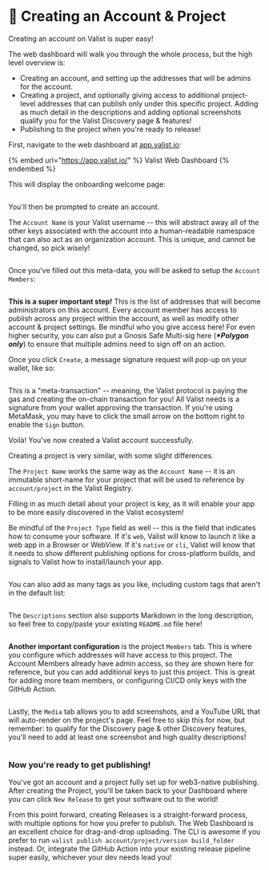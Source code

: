 # 🚀 Creating an Account & Project

Creating an account on Valist is super easy!

The web dashboard will walk you through the whole process, but the high level overview is:

* Creating an account, and setting up the addresses that will be admins for the account.
* Creating a project, and optionally giving access to additional project-level addresses that can publish only under this specific project. Adding as much detail in the descriptions and adding optional screenshots qualify you for the Valist Discovery page & features!
* Publishing to the project when you're ready to release!

First, navigate to the web dashboard at [app.valist.io](https://app.valist.io/):

{% embed url="https://app.valist.io/" %}
Valist Web Dashboard
{% endembed %}

This will display the onboarding welcome page:

<figure><img src="../.gitbook/assets/image (24).png" alt=""><figcaption></figcaption></figure>

You'll then be prompted to create an account.

The `Account Name` is your Valist username -- this will abstract away all of the other keys associated with the account into a human-readable namespace that can also act as an organization account. This is unique, and cannot be changed, so pick wisely!

<figure><img src="../.gitbook/assets/image (46).png" alt=""><figcaption></figcaption></figure>

Once you've filled out this meta-data, you will be asked to setup the `Account Members`:

<figure><img src="../.gitbook/assets/image (44).png" alt=""><figcaption></figcaption></figure>

**This is a super important step!** This is the list of addresses that will become administrators on this account. Every account member has access to publish across any project within the account, as well as modify other account & project settings. Be mindful who you give access here! For even higher security, you can also put a Gnosis Safe Multi-sig here (_**\*Polygon only**_) to ensure that multiple admins need to sign off on an action.

Once you click `Create`, a message signature request will pop-up on your wallet, like so:

<img src="../.gitbook/assets/image (45).png" alt="" data-size="original">

This is a "meta-transaction" -- meaning, the Valist protocol is paying the gas and creating the on-chain transaction for you! All Valist needs is a signature from your wallet approving the transaction. If you're using MetaMask, you may have to click the small arrow on the bottom right to enable the `Sign` button.

Voilà! You've now created a Valist account successfully.

Creating a project is very similar, with some slight differences.

The `Project Name` works the same way as the `Account Name` -- it is an immutable short-name for your project that will be used to reference by `account/project` in the Valist Registry.

Filling in as much detail about your project is key, as it will enable your app to be more easily discovered in the Valist ecosystem!

Be mindful of the `Project Type` field as well -- this is the field that indicates how to consume your software. If it's `web`, Valist will know to launch it like a web app in a Browser or WebView. If it's `native` or `cli`, Valist will know that it needs to show different publishing options for cross-platform builds, and signals to Valist how to install/launch your app.

<figure><img src="../.gitbook/assets/image (38).png" alt=""><figcaption></figcaption></figure>

You can also add as many tags as you like, including custom tags that aren't in the default list:

<figure><img src="../.gitbook/assets/image (36).png" alt=""><figcaption></figcaption></figure>

The `Descriptions` section also supports Markdown in the long description, so feel free to copy/paste your existing `README.md` file here!

<figure><img src="../.gitbook/assets/image (51).png" alt=""><figcaption></figcaption></figure>

**Another important configuration** is the project `Members` tab. This is where you configure which addresses will have access to this project. The Account Members already have admin access, so they are shown here for reference, but you can add additional keys to just this project. This is great for adding more team members, or configuring CI/CD only keys with the GitHub Action.

<figure><img src="../.gitbook/assets/image (35).png" alt=""><figcaption></figcaption></figure>

Lastly, the `Media` tab allows you to add screenshots, and a YouTube URL that will auto-render on the project's page. Feel free to skip this for now, but remember: to qualify for the Discovery page & other Discovery features, you'll need to add at least one screenshot and high quality descriptions!

<figure><img src="../.gitbook/assets/image (52).png" alt=""><figcaption></figcaption></figure>

### Now you're ready to get publishing!

You've got an account and a project fully set up for web3-native publishing. After creating the Project, you'll be taken back to your Dashboard where you can click `New Release` to get your software out to the world!

From this point forward, creating Releases is a straight-forward process, with multiple options for how you prefer to publish. The Web Dashboard is an excellent choice for drag-and-drop uploading. The CLI is awesome if you prefer to run `valist publish account/project/version build_folder` instead. Or, integrate the GitHub Action into your existing release pipeline super easily, whichever your dev needs lead you!
